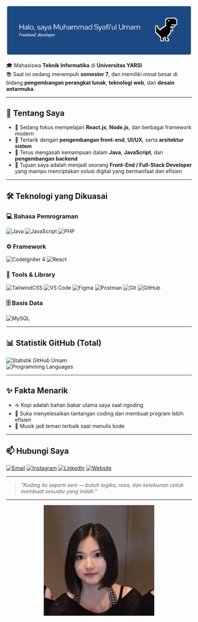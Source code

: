 <!-- Banner -->
![Header](./github-header-banner.png)

🎓 Mahasiswa **Teknik Informatika** di **Universitas YARSI**  
📚 Saat ini sedang menempuh **semester 7**, dan memiliki minat besar di bidang **pengembangan perangkat lunak**, **teknologi web**, dan **desain antarmuka**.

---

## 🧠 Tentang Saya
- 🔭 Sedang fokus mempelajari **React.js**, **Node.js**, dan berbagai framework modern  
- 💬 Tertarik dengan **pengembangan front-end**, **UI/UX**, serta **arsitektur sistem**  
- 🌱 Terus mengasah kemampuan dalam **Java**, **JavaScript**, dan **pengembangan backend**  
- 🎯 Tujuan saya adalah menjadi seorang **Front-End / Full-Stack Developer** yang mampu menciptakan solusi digital yang bermanfaat dan efisien  

---

## 🛠️ Teknologi yang Dikuasai

### 💻 Bahasa Pemrograman
![Java](https://img.shields.io/badge/Java-ED8B00?style=for-the-badge&logo=openjdk&logoColor=white)
![JavaScript](https://img.shields.io/badge/JavaScript-F7DF1E?style=for-the-badge&logo=javascript&logoColor=black)
![PHP](https://img.shields.io/badge/PHP-777BB4?style=for-the-badge&logo=php&logoColor=white)

### ⚙️ Framework
![CodeIgniter 4](https://img.shields.io/badge/CodeIgniter%204-EF4223?style=for-the-badge&logo=codeigniter&logoColor=white)
![React](https://img.shields.io/badge/React-61DAFB?style=for-the-badge&logo=react&logoColor=black)

### 🎨 Tools & Library
![TailwindCSS](https://img.shields.io/badge/TailwindCSS-38B2AC?style=for-the-badge&logo=tailwind-css&logoColor=white)
![VS Code](https://img.shields.io/badge/VS%20Code-0078D7?style=for-the-badge&logo=visual-studio-code&logoColor=white)
![Figma](https://img.shields.io/badge/Figma-F24E1E?style=for-the-badge&logo=figma&logoColor=white)
![Postman](https://img.shields.io/badge/Postman-FF6C37?style=for-the-badge&logo=postman&logoColor=white)
![Git](https://img.shields.io/badge/Git-F05032?style=for-the-badge&logo=git&logoColor=white)
![GitHub](https://img.shields.io/badge/GitHub-181717?style=for-the-badge&logo=github&logoColor=white)

### 🗄️ Basis Data
![MySQL](https://img.shields.io/badge/MySQL-005C84?style=for-the-badge&logo=mysql&logoColor=white)

---

## 📊 Statistik GitHub (Total)
![Statistik GitHub Umam](https://github-readme-stats.vercel.app/api?username=Umam07&show_icons=true&count_private=true&theme=radical&hide_rank=false)  
![Programming Languages](https://github-readme-stats.vercel.app/api/top-langs/?username=Umam07&layout=compact&theme=radical)


---

## ✨ Fakta Menarik
- ☕ Kopi adalah bahan bakar utama saya saat ngoding  
- 🧩 Suka menyelesaikan tantangan coding dan membuat program lebih efisien  
- 🎵 Musik jadi teman terbaik saat menulis kode  

---

## 📫 Hubungi Saya

[![Email](https://img.shields.io/badge/Email-muhammadumamsyafiul%40gmail.com-red?style=for-the-badge&logo=gmail&logoColor=white)](mailto:muhammadumamsyafiul@gmail.com)
[![Instagram](https://img.shields.io/badge/Instagram-%23E4405F?style=for-the-badge&logo=instagram&logoColor=white)](https://www.instagram.com/umammskyy/)
[![LinkedIn](https://img.shields.io/badge/LinkedIn-%230077B5?style=for-the-badge&logo=linkedin&logoColor=white)](https://www.linkedin.com/in/muhammad-syafi-ul-umam-689b0b1ba/)
[![Website](https://img.shields.io/badge/Website-000000?style=for-the-badge&logo=netlify&logoColor=white)](https://portofolioumam.netlify.app/)

---

> *"Koding itu seperti seni — butuh logika, rasa, dan ketekunan untuk membuat sesuatu yang indah."*

---

<!-- GIF favorit -->
<p align="center">
  <img src="./jiwoo-jiwoo-h2h.gif" alt="Jiwoo H2H Hearts" width="300" />
</p>
